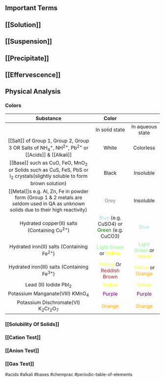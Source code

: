## Important Terms
## [[Solution]]
## [[Suspension]]
## [[Precipitate]]
## [[Effervescence]]
## Physical Analysis
### Colors
|                                                                   Substance                                                                   |                            Color                              |                  |
|:---------------------------------------------------------------------------------------------------------------------------------------------:|:--------------------------------------------------------:|:---------------------:|
|                                                                                                                                               |                      In solid state                      |   In aqueous state    |
|   [[Salt]] of Group 1, Group 2, Group 3 OR Salts of NH<sub>4</sub><sup>+</sup>, NH<sup>2+</sup>, Pb<sup>2+</sup> or [[Acids]] & [[Alkali]]    |                          White                           |       Colorless       |
| [[Base]] such as CuO, FeO, MnO<sub>2</sub> or Solids such as CuS, FeS, PbS or I<sub>2</sub> crystals(slightly soluble to form brown solution) |                          Black                    |       Insoluble       |
|     [[Metal]]s e.g. Al, Zn, Fe in powder form (Group 1 & 2 metals are seldom used in QA  as unknown solids due to their high  reactivity)     |                           <font style="color:grey">Grey</font>                           |       Insoluble       |
|                                            Hydrated copper(II) salts (Containing Cu<sup>2+</sup>)                                             | <font style="color:lightblue">Blue</font> (e.g. CuSO4)  or  <font style="color:green">Green</font> (e.g. CuCO3) |         <font style="color:lightblue">Blue</font>          |
|                                             Hydrated iron(II) salts (Containing Fe<sup>2+</sup>)                                              |                  <font style="color:lightgreen">Light Green</font> or <font style="color:yellow">Yellow</font>                   | <font style="color:lightgreen">Light Green</font> or <font style="color:yellow">Yellow</font> |
|                                             Hydrated iron(III) salts (Containing Fe<sup>3+</sup>)                                             |                 <font style="color:yellow">Yellow</font> Or <font style="color:#A52A2A">Reddish Brown</font>                 |   <font style="color:yellow">Yellow</font> or <font style="color:orange">Orange</font>    |
|                                                       Lead (II) Iodide PbI<sub>2</sub>                                                        |                          <font style="color:yellow">Yellow</font>                          |       <font style="color:yellow">Yellow</font>       |
|                                                  Potassium Manganate(VIII) KMnO<sub>4</sub>                                                   |                          <font style="color:purple">Purple</font>                          |        <font style="color:purple">Purple</font>         |
|                                      Potassium Dischromate(VI) K<sub>2</sub>Cr<sub>2</sub>O<sub>7</sub>                                       |                          <font style="color:orange">Orange</font>                          |        <font style="color:orange">Orange</font>         |

### [[Solubility Of Solids]]
### [[Cation Test]]
### [[Anion Test]]
### [[Gas Test]]

#acids
#alkali
#bases
#chemprac 
#periodic-table-of-elements 